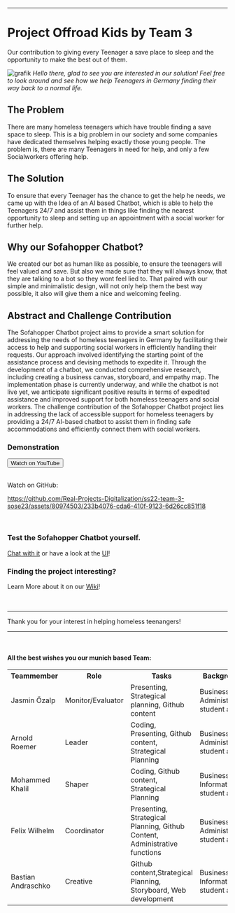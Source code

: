 --------------------------------------------------------------------------------------------------------------------------------------------------------------------------------------------------------------------------------------------------------------------------------------------------------------------------------------------------------------------------------------------------------------------------
<head>
<div class=header>
<h1>Project Offroad Kids by Team 3</h1>
  <p>Our contribution to giving every Teenager a save place to sleep and the opportunity to make the best out of them.</p>
</div>
</head>

![grafik](https://github.com/Real-Projects-Digitalization/ss22-team-3-sose23/assets/15696687/bf674f6c-f2d8-4564-b7ec-6b30e65aba18)
*Hello there, glad to see you are interested in our solution! Feel free to look around and see how we help Teenagers in Germany finding their way back to a normal life.*

<div class=body>

  <h2>The Problem</h2>

There are many homeless teenagers which have trouble finding a save space to sleep. This is a big problem in our society and some companies have dedicated themselves helping exactly those young people. The problem is, there are many Teenagers in need for help, and only a few Socialworkers offering help. 

  <h2>The Solution</h2>

To ensure that every Teenager has the chance to get the help he needs, we came up with the Idea of an AI based Chatbot, which is able to help the Teenagers 24/7 and assist them in things like finding the nearest opportunity to sleep and setting up an appointment with a social worker for further help.

  <h2>Why our Sofahopper Chatbot?</h2>

We created our bot as human like as possible, to ensure the teenagers will feel valued and save. But also we made sure that they will always know, that they are talking to a bot so they wont feel lied to. That paired with our simple and minimalistic design, will not only help them the best way possible, it also will give them a nice and welcoming feeling.

  <h2>Abstract and Challenge Contribution</h2>
The Sofahopper Chatbot project aims to provide a smart solution for addressing the needs of homeless teenagers in Germany by facilitating their access to help and supporting social workers in efficiently handling their requests. Our approach involved identifying the starting point of the assistance process and devising methods to expedite it. Through the development of a chatbot, we conducted comprehensive research, including creating a business canvas, storyboard, and empathy map. The implementation phase is currently underway, and while the chatbot is not live yet, we anticipate significant positive results in terms of expedited assistance and improved support for both homeless teenagers and social workers.
The challenge contribution of the Sofahopper Chatbot project lies in addressing the lack of accessible support for homeless teenagers by providing a 24/7 AI-based chatbot to assist them in finding safe accommodations and efficiently connect them with social workers.
  <br>
<h3>Demonstration</h3>
  <form action="https://youtu.be/zO9Bxgbahk8">
    <input type="submit" value="Watch on YouTube" />
</form>
<br>
  Watch on GitHub:
  <br>



https://github.com/Real-Projects-Digitalization/ss22-team-3-sose23/assets/80974503/233b4076-cda6-410f-9123-6d26cc851f18



<br>
  <h3>Test the Sofahopper Chatbot yourself.</h3>
  <a href="https://colab.research.google.com/drive/1b_stskb7kff2QAUtDDr0rnjTJL5sasC3?usp=sharing">Chat with it</a>
  or have a look at the <a href="https://www.figma.com/proto/lueylUFbl2kDprz9zr2UdM/Sofahopper-Chatbot?type=design&node-id=1-15262&scaling=scale-down&starting-point-node-id=2448%3A6816">UI</a>!

  <h3>Finding the project interesting?</h3>
  Learn More about it on our <a href="https://github.com/Real-Projects-Digitalization/ss22-team-3-sose23/wiki">Wiki</a>!

</div>
<br>
<br>
<hr>
<p>Thank you for your interest in helping homeless teenangers!</p>
<hr>
<br>
<div class=footer>
  <h4>All the best wishes you our munich based Team:</h4>
  <table>
    <tr>
      <th> Teammember
      </th>
      <th> Role
      </th>
      <th> Tasks
      </th>
      <th> Background
      </th>
      <th> Contact
      </th>
    </tr>
    <tr>
      <td> Jasmin Özalp
      </td>
      <td> Monitor/Evaluator
      </td>
      <td> Presenting, Strategical planning, Github content
      </td>
      <td> Business Administration student at HM
      </td>
      <td><a href="mailto:jasmin.oezalp0@hm.edu">eMail</a><br>
          <a href="https://de.linkedin.com/in/jasmin-%C3%B6zalp-533906225">LinkedIn</a><br>
          <a href="https://www.xing.com/profile/Jasmin_Oezalp">Xing</a>
      </td>
    </tr>
      <tr>
       <td> Arnold Roemer
      </td>
        <td> Leader
      </td>
      <td> Coding, Presenting, Github content, Strategical Planning
      </td>
      <td> Business Administration student at HM
      </td>
      <td><a href="mailto:arnold.roemer@hm.edu">eMail</a><br>
      </td>
    </tr>
    <tr>
       <td> Mohammed Khalil
      </td>
      <td> Shaper
      </td>
      <td> Coding, Github content, Strategical Planning
      </td>
      <td> Business Informatics student at HM
      </td>
      <td>
        <a href="mailto:mgalalkh@gmail.com">eMail</a><br>
          <a href="https://www.linkedin.com/in/mo-khalil1/">LinkedIn</a><br>
      </td>
    </tr>
    <tr>
       <td> Felix Wilhelm
      </td>
      <td> Coordinator
      </td>
      <td> Presenting, Strategical Planning, Github Content, Administrative functions
      </td>
      <td> Business Administration student at HM
      </td>
      <td><a href="mailto:felixwilhelm1@kpmg.com">eMail</a><br>
          <a href="https://www.linkedin.com/in/felix-wilhelm-1216a1207/">LinkedIn</a><br>
          <a href="https://www.xing.com/profile/Felix_Wilhelm16/cv">Xing</a>
      </td>
    </tr>
    <tr>
      <td> Bastian Andraschko
      </td>
       <td> Creative
      </td>
      <td> Github content,Strategical Planning, Storyboard, Web development
      </td>
      <td> Business Informatics student at HM
      </td>
      <td><a href="mailto:b.andraschko@hm.edu">eMail</a><br>
          <a href="https://www.linkedin.com/in/bastian-andraschko-1372391b9/">LinkedIn</a><br>
      </td>
    </tr>
  </table>
</div>
